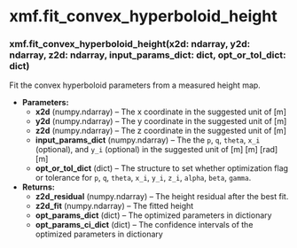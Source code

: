 # xmf.fit_convex_hyperboloid_height

### xmf.fit_convex_hyperboloid_height(x2d: ndarray, y2d: ndarray, z2d: ndarray, input_params_dict: dict, opt_or_tol_dict: dict)

Fit the convex hyperboloid parameters from a measured height map.

* **Parameters:**
  * **x2d** (numpy.ndarray) – The x coordinate in the suggested unit of [m]
  * **y2d** (numpy.ndarray) – The y coordinate in the suggested unit of [m]
  * **z2d** (numpy.ndarray) – The z coordinate in the suggested unit of [m]
  * **input_params_dict** (numpy.ndarray) – The the `p`, `q`, `theta`, `x_i` (optional), and `y_i` (optional) in the suggested unit of [m] [m] [rad] [m]
  * **opt_or_tol_dict** (dict) – The structure to set whether optimization flag or tolerance for
    `p`, `q`, `theta`, `x_i`, `y_i`, `z_i`, `alpha`, `beta`, `gamma`.
* **Returns:**
  * **z2d_residual** (numpy.ndarray) – The height residual after the best fit.
  * **z2d_fit** (numpy.ndarray) – The fitted height
  * **opt_params_dict** (dict) – The optimized parameters in dictionary
  * **opt_params_ci_dict** (dict) – The confidence intervals of the optimized parameters in dictionary
